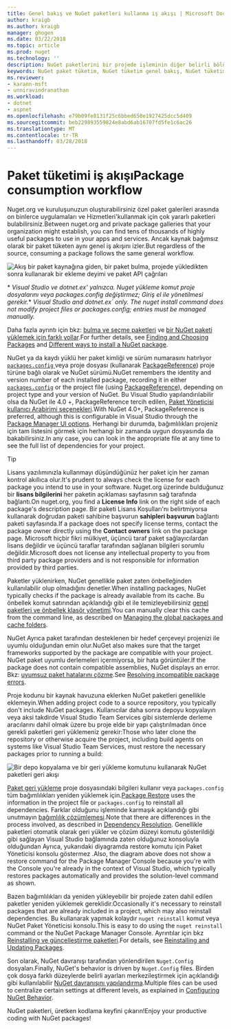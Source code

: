 ```yaml
---
title: Genel bakış ve NuGet paketleri kullanma iş akışı | Microsoft Docs
author: kraigb
ms.author: kraigb
manager: ghogen
ms.date: 03/22/2018
ms.topic: article
ms.prod: nuget
ms.technology: ''
description: NuGet paketlerini bir projede işleminin diğer belirli bölümlerine bağlantılar ile kullanma işlemi bir genel bakış.
keywords: NuGet paket tüketim, NuGet tüketim genel bakış, NuGet tüketim iş akışı, paket tüketimi iş akışı, paket tüketimi genel bakış
ms.reviewer:
- karann-msft
- unniravindranathan
ms.workload:
- dotnet
- aspnet
ms.openlocfilehash: e79b09fe8131f25c6bbed650e1927425dcc5d409
ms.sourcegitcommit: beb229893559824e8abd6ab16707fd5fe1c6ac26
ms.translationtype: MT
ms.contentlocale: tr-TR
ms.lasthandoff: 03/28/2018
---
```

# <a name="package-consumption-workflow"></a><span data-ttu-id="372a7-104">Paket tüketimi iş akışı</span><span class="sxs-lookup"><span data-stu-id="372a7-104">Package consumption workflow</span></span>

<span data-ttu-id="372a7-105">Nuget.org ve kuruluşunuzun oluşturabilirsiniz özel paket galerileri arasında on binlerce uygulamaları ve Hizmetleri'kullanmak için çok yararlı paketleri bulabilirsiniz.</span><span class="sxs-lookup"><span data-stu-id="372a7-105">Between nuget.org and private package galleries that your organization might establish, you can find tens of thousands of highly useful packages to use in your apps and services.</span></span> <span data-ttu-id="372a7-106">Ancak kaynak bağımsız olarak bir paket tüketen aynı genel iş akışını izler.</span><span class="sxs-lookup"><span data-stu-id="372a7-106">But regardless of the source, consuming a package follows the same general workflow.</span></span>

![Akış bir paket kaynağına giden, bir paket bulma, projede yükledikten sonra kullanarak bir ekleme deyimi ve paket API çağrıları](media/Overview-01-GeneralFlow.png)

<span data-ttu-id="372a7-108">\* _Visual Studio ve dotnet.ex' yalnızca. Nuget yükleme komut proje dosyalarını veya packages.config değiştirmez; Giriş el ile yönetilmesi gerekir._</span><span class="sxs-lookup"><span data-stu-id="372a7-108">\* _Visual Studio and dotnet.ex\` only. The nuget install command does not modify project files or packages.config; entries must be managed manually._</span></span>

<span data-ttu-id="372a7-109">Daha fazla ayrıntı için bkz: [bulma ve seçme paketleri](../consume-packages/finding-and-choosing-packages.md) ve [bir NuGet paketi yüklemek için farklı yollar](ways-to-install-a-package.md).</span><span class="sxs-lookup"><span data-stu-id="372a7-109">For further details, see [Finding and Choosing Packages](../consume-packages/finding-and-choosing-packages.md) and [Different ways to install a NuGet package](ways-to-install-a-package.md).</span></span>

<span data-ttu-id="372a7-110">NuGet ya da kaydı yüklü her paket kimliği ve sürüm numarasını hatırlıyor [ `packages.config` ](../reference/packages-config.md) veya proje dosyası (kullanarak [PackageReference](../consume-packages/package-references-in-project-files.md)) proje türüne bağlı olarak ve NuGet sürümü.</span><span class="sxs-lookup"><span data-stu-id="372a7-110">NuGet remembers the identity and version number of each installed package, recording it in either [`packages.config`](../reference/packages-config.md) or the project file (using [PackageReference](../consume-packages/package-references-in-project-files.md)), depending on project type and your version of NuGet.</span></span> <span data-ttu-id="372a7-111">Bu Visual Studio yapılandırılabilir olsa da NuGet ile 4.0 +, PackageReference tercih edilen, [Paket Yöneticisi kullanıcı Arabirimi seçenekleri](../tools/package-manager-ui.md).</span><span class="sxs-lookup"><span data-stu-id="372a7-111">With NuGet 4.0+, PackageReference is preferred, although this is configurable in Visual Studio through the [Package Manager UI options](../tools/package-manager-ui.md).</span></span> <span data-ttu-id="372a7-112">Herhangi bir durumda, bağımlılıkları projeniz için tam listesini görmek için herhangi bir zamanda uygun dosyasında da bakabilirsiniz.</span><span class="sxs-lookup"><span data-stu-id="372a7-112">In any case, you can look in the appropriate file at any time to see the full list of dependencies for your project.</span></span>

> [!Tip]
> <span data-ttu-id="372a7-113">Lisans yazılımınızla kullanmayı düşündüğünüz her paket için her zaman kontrol akıllıca olur.</span><span class="sxs-lookup"><span data-stu-id="372a7-113">It's prudent to always check the license for each package you intend to use in your software.</span></span> <span data-ttu-id="372a7-114">Nuget.org üzerinde bulduğunuz bir **lisans bilgilerini** her paketin açıklaması sayfasının sağ tarafında bağlantı.</span><span class="sxs-lookup"><span data-stu-id="372a7-114">On nuget.org, you find a **License Info** link on the right side of each package's description page.</span></span> <span data-ttu-id="372a7-115">Bir paketi Lisans Koşulları'nı belirtmiyorsa kullanarak doğrudan paketi sahibine başvurun **sahipleri başvurun** bağlantı paketi sayfasında.</span><span class="sxs-lookup"><span data-stu-id="372a7-115">If a package does not specify license terms, contact the package owner directly using the **Contact owners** link on the package page.</span></span> <span data-ttu-id="372a7-116">Microsoft hiçbir fikri mülkiyet, üçüncü taraf paket sağlayıcılardan lisans değildir ve üçüncü taraflar tarafından sağlanan bilgileri sorumlu değildir.</span><span class="sxs-lookup"><span data-stu-id="372a7-116">Microsoft does not license any intellectual property to you from third party package providers and is not responsible for information provided by third parties.</span></span>

<span data-ttu-id="372a7-117">Paketler yüklenirken, NuGet genellikle paket zaten önbelleğinden kullanılabilir olup olmadığını denetler.</span><span class="sxs-lookup"><span data-stu-id="372a7-117">When installing packages, NuGet typically checks if the package is already available from its cache.</span></span> <span data-ttu-id="372a7-118">Bu önbellek komut satırından açıklandığı gibi el ile temizleyebilirsiniz [genel paketleri ve önbellek klasör yönetimi](../consume-packages/managing-the-global-packages-and-cache-folders.md).</span><span class="sxs-lookup"><span data-stu-id="372a7-118">You can manually clear this cache from the command line, as described on [Managing the global packages and cache folders](../consume-packages/managing-the-global-packages-and-cache-folders.md).</span></span>

<span data-ttu-id="372a7-119">NuGet Ayrıca paket tarafından desteklenen bir hedef çerçeveyi projenizi ile uyumlu olduğundan emin olur.</span><span class="sxs-lookup"><span data-stu-id="372a7-119">NuGet also makes sure that the target frameworks supported by the package are compatible with your project.</span></span> <span data-ttu-id="372a7-120">NuGet paket uyumlu derlemeleri içermiyorsa, bir hata görüntüler.</span><span class="sxs-lookup"><span data-stu-id="372a7-120">If the package does not contain compatible assemblies, NuGet displays an error.</span></span> <span data-ttu-id="372a7-121">Bkz: [uyumsuz paket hatalarını çözme](dependency-resolution.md#resolving-incompatible-package-errors).</span><span class="sxs-lookup"><span data-stu-id="372a7-121">See [Resolving incompatible package errors](dependency-resolution.md#resolving-incompatible-package-errors).</span></span>

<span data-ttu-id="372a7-122">Proje kodunu bir kaynak havuzuna eklerken NuGet paketleri genellikle eklemeyin.</span><span class="sxs-lookup"><span data-stu-id="372a7-122">When adding project code to a source repository, you typically don't include NuGet packages.</span></span> <span data-ttu-id="372a7-123">Kullanıcılar daha sonra depoyu kopyalayın veya aksi takdirde Visual Studio Team Services gibi sistemlerde derleme aracılarını dahil olmak üzere bu proje elde bir yapı çalıştırılmadan önce gerekli paketleri geri yüklemeniz gerekir:</span><span class="sxs-lookup"><span data-stu-id="372a7-123">Those who later clone the repository or otherwise acquire the project, including build agents on systems like Visual Studio Team Services, must restore the necessary packages prior to running a build:</span></span>

![Bir depo kopyalama ve bir geri yükleme komutunu kullanarak NuGet paketleri geri akışı](media/Overview-02-RestoreFlow.png)

<span data-ttu-id="372a7-125">[Paket geri yükleme](../consume-packages/package-restore.md) proje dosyasındaki bilgileri kullanır veya `packages.config` tüm bağımlılıkları yeniden yüklemek için.</span><span class="sxs-lookup"><span data-stu-id="372a7-125">[Package Restore](../consume-packages/package-restore.md) uses the information in the project file or `packages.config` to reinstall all dependencies.</span></span> <span data-ttu-id="372a7-126">Farklar olduğunu işleminde karmaşık açıklandığı gibi unutmayın [bağımlılık çözümlemesi](../consume-packages/dependency-resolution.md).</span><span class="sxs-lookup"><span data-stu-id="372a7-126">Note that there are differences in the process involved, as described in [Dependency Resolution](../consume-packages/dependency-resolution.md).</span></span> <span data-ttu-id="372a7-127">Genellikle paketleri otomatik olarak geri yükler ve çözüm düzeyi komutu gösterildiği gibi sağlayan Visual Studio bağlamında zaten olduğunuz konsoluyla olduğundan Ayrıca, yukarıdaki diyagramda restore komutu için Paket Yöneticisi konsolu göstermez .</span><span class="sxs-lookup"><span data-stu-id="372a7-127">Also, the diagram above does not show a restore command for the Package Manager Console because you're with the Console you're already in the context of Visual Studio, which typically restores packages automatically and provides the solution-level command as shown.</span></span>

<span data-ttu-id="372a7-128">Bazen bağımlılıkları da yeniden yükleyebilir bir projede zaten dahil edilen paketler yeniden yüklemek gereklidir.</span><span class="sxs-lookup"><span data-stu-id="372a7-128">Occasionally it's necessary to reinstall packages that are already included in a project, which may also reinstall dependencies.</span></span> <span data-ttu-id="372a7-129">Bu kullanarak yapmak kolaydır `nuget reinstall` komut veya NuGet Paket Yöneticisi konsolu.</span><span class="sxs-lookup"><span data-stu-id="372a7-129">This is easy to do using the `nuget reinstall` command or the NuGet Package Manager Console.</span></span> <span data-ttu-id="372a7-130">Ayrıntılar için bkz [Reinstalling ve güncelleştirme paketleri](../consume-packages/reinstalling-and-updating-packages.md).</span><span class="sxs-lookup"><span data-stu-id="372a7-130">For details, see [Reinstalling and Updating Packages](../consume-packages/reinstalling-and-updating-packages.md).</span></span>

<span data-ttu-id="372a7-131">Son olarak, NuGet davranışı tarafından yönlendirilen `Nuget.Config` dosyaları.</span><span class="sxs-lookup"><span data-stu-id="372a7-131">Finally, NuGet's behavior is driven by `Nuget.Config` files.</span></span> <span data-ttu-id="372a7-132">Birden çok dosya farklı düzeylerde belirli ayarları merkezileştirmek için açıklandığı gibi kullanılabilir [NuGet davranışını yapılandırma](../consume-packages/configuring-nuget-behavior.md).</span><span class="sxs-lookup"><span data-stu-id="372a7-132">Multiple files can be used to centralize certain settings at different levels, as explained in [Configuring NuGet Behavior](../consume-packages/configuring-nuget-behavior.md).</span></span>

<span data-ttu-id="372a7-133">NuGet paketleri, üretken kodlama keyfini çıkarın!</span><span class="sxs-lookup"><span data-stu-id="372a7-133">Enjoy your productive coding with NuGet packages!</span></span>
